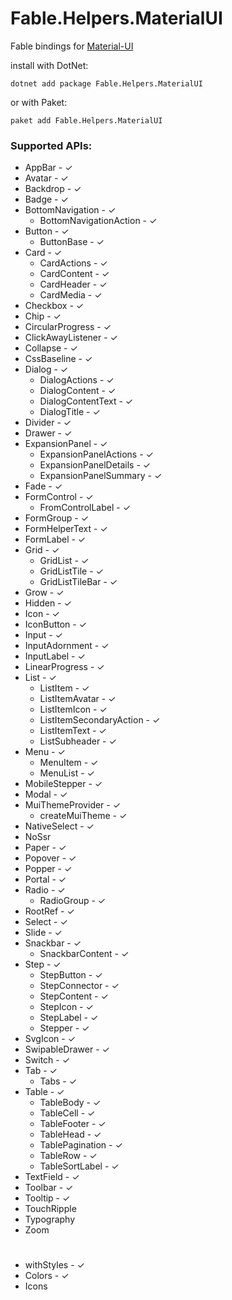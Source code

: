 # Fable.Helpers.MaterialUI

Fable bindings for [Material-UI](https://material-ui.com)

install with DotNet:
```
dotnet add package Fable.Helpers.MaterialUI
```
or with Paket:
```
paket add Fable.Helpers.MaterialUI
``` 
### Supported APIs:

* AppBar - ✓
* Avatar - ✓
* Backdrop - ✓
* Badge - ✓
* BottomNavigation - ✓
  * BottomNavigationAction - ✓
* Button - ✓
  * ButtonBase - ✓
* Card - ✓
  * CardActions - ✓
  * CardContent - ✓
  * CardHeader - ✓
  * CardMedia - ✓
* Checkbox - ✓
* Chip - ✓
* CircularProgress - ✓
* ClickAwayListener - ✓
* Collapse - ✓
* CssBaseline - ✓
* Dialog - ✓
  * DialogActions - ✓
  * DialogContent - ✓
  * DialogContentText - ✓
  * DialogTitle - ✓
* Divider - ✓
* Drawer - ✓
* ExpansionPanel - ✓
  * ExpansionPanelActions - ✓
  * ExpansionPanelDetails - ✓
  * ExpansionPanelSummary - ✓
* Fade - ✓
* FormControl - ✓
  * FromControlLabel - ✓
* FormGroup - ✓
* FormHelperText - ✓
* FormLabel - ✓
* Grid - ✓
  * GridList - ✓
  * GridListTile - ✓
  * GridListTileBar - ✓
* Grow - ✓
* Hidden - ✓
* Icon - ✓
* IconButton - ✓
* Input - ✓
 * InputAdornment - ✓
 * InputLabel - ✓
* LinearProgress - ✓
* List - ✓
  * ListItem - ✓
  * ListItemAvatar - ✓
  * ListItemIcon - ✓
  * ListItemSecondaryAction - ✓
  * ListItemText - ✓
  * ListSubheader - ✓
* Menu - ✓
  * MenuItem - ✓
  * MenuList - ✓
* MobileStepper - ✓
* Modal - ✓
* MuiThemeProvider - ✓
  * createMuiTheme - ✓
* NativeSelect - ✓
* NoSsr
* Paper - ✓
* Popover - ✓
* Popper - ✓
* Portal - ✓
* Radio - ✓
  * RadioGroup - ✓
* RootRef - ✓
* Select - ✓
* Slide - ✓
* Snackbar - ✓
  * SnackbarContent - ✓
* Step - ✓
  * StepButton - ✓
  * StepConnector - ✓
  * StepContent - ✓
  * StepIcon - ✓
  * StepLabel - ✓
  * Stepper - ✓
* SvgIcon - ✓
* SwipableDrawer - ✓
* Switch - ✓
* Tab - ✓
  * Tabs - ✓
* Table - ✓
  * TableBody - ✓
  * TableCell - ✓
  * TableFooter - ✓
  * TableHead - ✓
  * TablePagination - ✓
  * TableRow - ✓
  * TableSortLabel - ✓
* TextField - ✓
* Toolbar - ✓
* Tooltip - ✓
* TouchRipple
* Typography
* Zoom

# 
* withStyles - ✓
* Colors - ✓
* Icons
